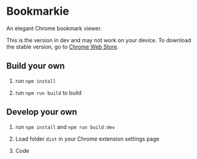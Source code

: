 # Bookmarkie

An elegant Chrome bookmark viewer.

This is the version in dev and may not work on your device. To download the stable version, go to [Chrome Web Store][download].

[download]: https://chrome.google.com/webstore/detail/even-neater-bookmarks/ahlphbdcaacfhkiajebghpngknafklbj

## Build your own

1. run `npm install`

2. run `npm run build` to build

## Develop your own

1. run `npm install` and `npm run build:dev`

2. Load folder `dist` in your Chrome extension settings page

3. Code
